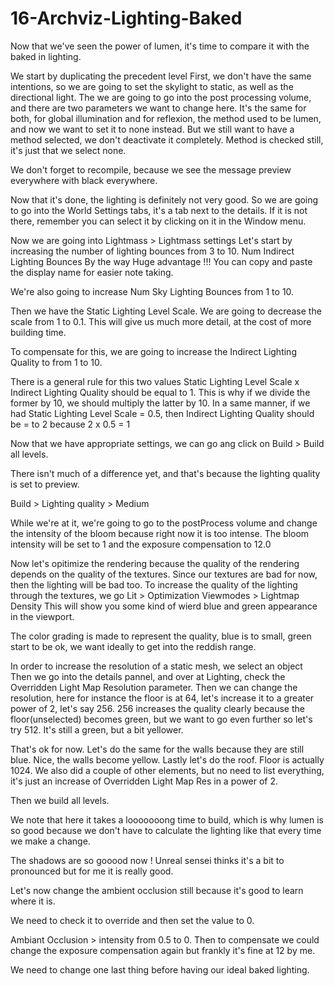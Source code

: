 # 16-Archviz-Lighting-Baked

Now that we've seen the power of lumen, it's time to compare it with the baked in lighting.

We start by duplicating the precedent level
First, we don't have the same intentions, so we are going to set the skylight to static, as well as the directional light.
The we are going to go into the post processing volume, and there are two parameters we want to change here.
It's the same for both, for global illumination and for reflexion, the method used to be lumen, and now we want to set it to none instead. But we still want to have a method selected, we don't deactivate it completely. Method is checked still, it's just that we select none.

We don't forget to recompile, because we see the message preview everywhere with black everywhere.

Now that it's done, the lighting is definitely not very good. So we are going to go into the World Settings tabs, it's a tab next to the details. If it is not there, remember you can select it by clicking on it in the Window menu.

Now we are going into Lightmass > Lightmass settings
Let's start by increasing the number of lighting bounces from 3 to 10.
Num Indirect Lighting Bounces
By the way Huge advantage !!! You can copy and paste the display name for easier note taking.

We're also going to increase Num Sky Lighting Bounces from 1 to 10.

Then we have the Static Lighting Level Scale. We are going to decrease the scale from 1 to 0.1. This will give us much more detail, at the cost of more building time.

To compensate for this, we are going to increase the Indirect Lighting Quality to from 1 to 10.

There is a general rule for this two values Static Lighting Level Scale x Indirect Lighting Quality should be equal to 1. This is why if we divide the former by 10, we should multiply the latter by 10.
In a same manner, if we had Static Lighting Level Scale = 0.5, then Indirect Lighting Quality should be = to 2 because 2 x 0.5 = 1

Now that we have appropriate settings, we can go ang click on Build > Build all levels.

There isn't much of a difference yet, and that's because the lighting quality is set to preview.

Build > Lighting quality > Medium

While we're at it, we're going to go to the postProcess volume and change the intensity of the bloom because right now it is too intense.
The bloom intensity will be set to 1 and the exposure compensation to 12.0

Now let's opitimize the rendering because the quality of the rendering depends on the quality of the textures. Since our textures are bad for now, then the lighting will be bad too. To increase the quality of the lighting through the textures, we go
Lit > Optimization Viewmodes > Lightmap Density
This will show you some kind of wierd blue and green appearance in the viewport.

The color grading is made to represent the quality, blue is to small, green start to be ok, we want ideally to get into the reddish range.

In order to increase the resolution of a static mesh, we select an object
Then we go into the details pannel, and over at Lighting, check the Overridden Light Map Resolution parameter.
Then we can change the resolution, here for instance the floor is at 64, let's increase it to a greater power of 2, let's say 256.
256 increases the quality clearly because the floor(unselected) becomes green, but we want to go even further so let's try 512.
It's still a green, but a bit yellower.

That's ok for now. Let's do the same for the walls because they are still blue.
Nice, the walls become yellow.
Lastly let's do the roof.
Floor is actually 1024.
We also did a couple of other elements, but no need to list everything, it's just an increase of Overridden Light Map Res in a power of 2.

Then we build all levels.

We note that here it takes a looooooong time to build, which is why lumen is so good because we don't have to calculate the lighting like that every time we make a change.

The shadows are so gooood now ! Unreal sensei thinks it's a bit to pronounced but for me it is really good.

Let's now change the ambient occlusion still because it's good to learn where it is.

We need to check it to override and then set the value to 0.

Ambiant Occlusion > intensity from 0.5 to 0.
Then to compensate we could change the exposure compensation again but frankly it's fine at 12 by me.

We need to change one last thing before having our ideal baked lighting.

